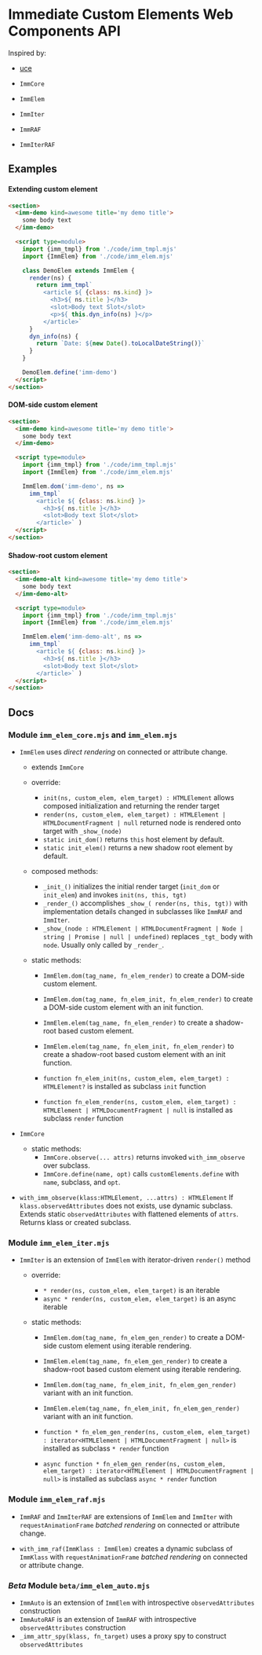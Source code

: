 # Immediate Custom Elements Web Components API

Inspired by:
- [uce](https://github.com/WebReflection/uce#readme)

- `ImmCore`
- `ImmElem`
- `ImmIter`
- `ImmRAF`
- `ImmIterRAF`

## Examples

#### Extending custom element

```html
<section>
  <imm-demo kind=awesome title='my demo title'>
    some body text
  </imm-demo>

  <script type=module>
    import {imm_tmpl} from './code/imm_tmpl.mjs'
    import {ImmElem} from './code/imm_elem.mjs'

    class DemoElem extends ImmElem {
      render(ns) {
        return imm_tmpl`
          <article ${ {class: ns.kind} }>
            <h3>${ ns.title }</h3>
            <slot>Body text Slot</slot>
            <p>${ this.dyn_info(ns) }</p>
          </article>`
      }
      dyn_info(ns) {
        return `Date: ${new Date().toLocalDateString()}`
      }
    }

    DemoElem.define('imm-demo')
  </script>
</section>
```

#### DOM-side custom element

```html
<section>
  <imm-demo kind=awesome title='my demo title'>
    some body text
  </imm-demo>

  <script type=module>
    import {imm_tmpl} from './code/imm_tmpl.mjs'
    import {ImmElem} from './code/imm_elem.mjs'

    ImmElem.dom('imm-demo', ns =>
      imm_tmpl`
        <article ${ {class: ns.kind} }>
          <h3>${ ns.title }</h3>
          <slot>Body text Slot</slot>
        </article>` )
  </script>
</section>
```

#### Shadow-root custom element

```html
<section>
  <imm-demo-alt kind=awesome title='my demo title'>
    some body text
  </imm-demo-alt>

  <script type=module>
    import {imm_tmpl} from './code/imm_tmpl.mjs'
    import {ImmElem} from './code/imm_elem.mjs'

    ImmElem.elem('imm-demo-alt', ns =>
      imm_tmpl`
        <article ${ {class: ns.kind} }>
          <h3>${ ns.title }</h3>
          <slot>Body text Slot</slot>
        </article>` )
  </script>
</section>
```

## Docs

### Module `imm_elem_core.mjs` and `imm_elem.mjs`

- `ImmElem` uses *direct rendering* on connected or attribute change.
  - extends `ImmCore`

  - override:
    - `init(ns, custom_elem, elem_target) : HTMLElement` allows composed initialization and returning the render target
    - `render(ns, custom_elem, elem_target) : HTMLElement | HTMLDocumentFragment | null` returned node is rendered onto target with `_show_(node)`
    - `static init_dom()` returns `this` host element by default.
    - `static init_elem()` returns a new shadow root element by default. 

  - composed methods:
    - `_init_()` initializes the initial render target (`init_dom` or `init_elem`) and invokes `init(ns, this, tgt)`
    - `_render_()` accomplishes `_show_( render(ns, this, tgt))` with implementation details changed in subclasses like `ImmRAF` and `ImmIter`.
    - `_show_(node : HTMLElement | HTMLDocumentFragment | Node | string | Promise | null | undefined)` replaces `_tgt_` body with `node`. Usually only called by `_render_`.

  - static methods:
    - `ImmElem.dom(tag_name, fn_elem_render)` to create a DOM-side custom element.
    - `ImmElem.dom(tag_name, fn_elem_init, fn_elem_render)` to create a DOM-side custom element with an init function.
    - `ImmElem.elem(tag_name, fn_elem_render)` to create a shadow-root based custom element.
    - `ImmElem.elem(tag_name, fn_elem_init, fn_elem_render)` to create a shadow-root based custom element with an init function.

    - `function fn_elem_init(ns, custom_elem, elem_target) : HTMLElement?` is installed as subclass `init` function
    - `function fn_elem_render(ns, custom_elem, elem_target) : HTMLElement | HTMLDocumentFragment | null` is installed as subclass `render` function


- `ImmCore` 

  - static methods:
    - `ImmCore.observe(... attrs)` returns invoked `with_imm_observe` over subclass.
    - `ImmCore.define(name, opt)` calls `customElements.define` with `name`, subclass, and `opt`.


- `with_imm_observe(klass:HTMLElement, ...attrs) : HTMLElement`
  If `klass.observedAttributes` does not exists, use dynamic subclass.
  Extends static `observedAttributes` with flattened elements of `attrs`.
  Returns klass or created subclass.


### Module `imm_elem_iter.mjs`

- `ImmIter` is an extension of `ImmElem`
  with iterator-driven `render()` method

  - override:
    - `* render(ns, custom_elem, elem_target)` is an iterable 
    - `async * render(ns, custom_elem, elem_target)` is an async iterable 

  - static methods:
    - `ImmElem.dom(tag_name, fn_elem_gen_render)` to create a DOM-side custom element using iterable rendering.
    - `ImmElem.elem(tag_name, fn_elem_gen_render)` to create a shadow-root based custom element using iterable rendering.

    - `ImmElem.dom(tag_name, fn_elem_init, fn_elem_gen_render)` variant with an init function.
    - `ImmElem.elem(tag_name, fn_elem_init, fn_elem_gen_render)` variant with an init function.

    - `function * fn_elem_gen_render(ns, custom_elem, elem_target) : iterator<HTMLElement | HTMLDocumentFragment | null>` is installed as subclass `* render` function
    - `async function * fn_elem_gen_render(ns, custom_elem, elem_target) : iterator<HTMLElement | HTMLDocumentFragment | null>` is installed as subclass `async * render` function


### Module `imm_elem_raf.mjs`

- `ImmRAF` and `ImmIterRAF` are extensions of `ImmElem` and `ImmIter`
  with `requestAnimationFrame` *batched rendering* on connected or attribute change.

- `with_imm_raf(ImmKlass : ImmElem)` creates a dynamic subclass of `ImmKlass`
  with `requestAnimationFrame` *batched rendering* on connected or attribute change.


### *Beta* Module `beta/imm_elem_auto.mjs`

- `ImmAuto` is an extension of `ImmElem` with introspective `observedAttributes` construction
- `ImmAutoRAF` is an extension of `ImmRAF` with introspective `observedAttributes` construction
- `_imm_attr_spy(klass, fn_target)` uses a proxy spy to construct `observedAttributes`

